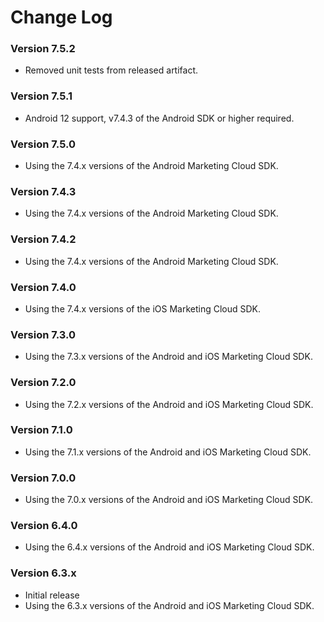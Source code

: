 Change Log
==========
### Version 7.5.2

* Removed unit tests from released artifact.

### Version 7.5.1

* Android 12 support, v7.4.3 of the Android SDK or higher required.

### Version 7.5.0

* Using the 7.4.x versions of the Android Marketing Cloud SDK.

### Version 7.4.3

* Using the 7.4.x versions of the Android Marketing Cloud SDK.

### Version 7.4.2

* Using the 7.4.x versions of the Android Marketing Cloud SDK.

### Version 7.4.0

* Using the 7.4.x versions of the iOS Marketing Cloud SDK.

### Version 7.3.0

* Using the 7.3.x versions of the Android and iOS Marketing Cloud SDK.

### Version 7.2.0

* Using the 7.2.x versions of the Android and iOS Marketing Cloud SDK.

### Version 7.1.0

* Using the 7.1.x versions of the Android and iOS Marketing Cloud SDK.

### Version 7.0.0

* Using the 7.0.x versions of the Android and iOS Marketing Cloud SDK.

### Version 6.4.0

* Using the 6.4.x versions of the Android and iOS Marketing Cloud SDK.

### Version 6.3.x

* Initial release
* Using the 6.3.x versions of the Android and iOS Marketing Cloud SDK.